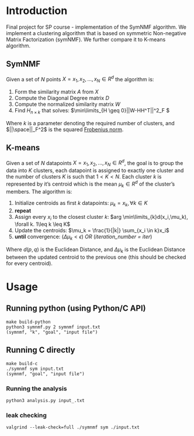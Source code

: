 # Introduction
Final project for SP course - implementation of the SymNMF algorithm.
We implement a clustering algorithm that is based on symmetric Non-negative Matrix Factorization (symNMF).
We further compare it to K-means algorithm.

## SymNMF 
Given a set of $N$ points $X = x_1, x_2, ...,x_N \in R^d$ the algorithm is:
1. Form the similarity matrix $A$ from $X$
2. Compute the Diagonal Degree matrix $D$
3. Compute the normalized similarity matrix $W$
4. Find $H_{n \times k}$ that solves: $\min\limits_{H \geq 0}||W-HH^T||^2_F $

Where $k$ is a parameter denoting the required number of clusters, and $||\space||_F^2$ is the squared [Frobenius norm](https://en.wikipedia.org/wiki/Matrix_norm#Frobenius_norm).

## K-means
Given a set of $N$ datapoints $X = x_1, x_2, ...,x_N \in R^d$, the goal is to group the data into $K$ clusters, each datapoint is assigned to exactly one cluster and the number of clusters $K$ is such that $1< K< N$. Each cluster $k$ is represented by it’s centroid which is the mean $\mu_k \in R^d$ of the
cluster’s members. The algorithm is:
1. Initialize centroids as first $k$ datapoints: $\mu_k=x_k, \forall k\in K$
2. **repeat**
3. Assign every $x_i$ to the closest cluster $k$: $arg \min\limits_{k}d(x_i,\mu_k), \forall k. 1\leq k \leq K$
4. Update the centroids: $\mu_k = \frac{1}{|k|} \sum_{x_i \in k}x_i$
5. **until** convergence: ($\Delta\mu_k<\epsilon$) *OR* (*iteration_number = iter*)

Where $d(p,q)$ is the Euclidean Distance,
and $\Delta\mu_k$ is the Euclidean Distance between the updated centroid to the previous one (this should be checked for every centroid).

# Usage
## Running python (using Python/C API)
```
make build-python
python3 symnmf.py 2 symnmf input.txt
(symnmf, "k", "goal", "input file")
```
## Running C directly
```
make build-c
./symnmf sym input.txt
(symnmf, "goal", "input file")
```
### Running the analysis
```
python3 analysis.py input_.txt
```
### leak checking
```
valgrind --leak-check=full ./symnmf sym ./input.txt
```
